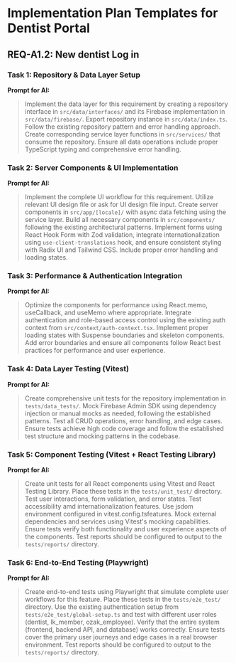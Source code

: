 # Implementation Plan Templates for Dentist Portal

## REQ-A1.2: New dentist Log in

### Task 1: Repository & Data Layer Setup
**Prompt for AI:**
> Implement the data layer for this requirement by creating a repository interface in `src/data/interfaces/` and its Firebase implementation in `src/data/firebase/`. Export repository instance in `src/data/index.ts`. Follow the existing repository pattern and error handling approach. Create corresponding service layer functions in `src/services/` that consume the repository. Ensure all data operations include proper TypeScript typing and comprehensive error handling.

### Task 2: Server Components & UI Implementation
**Prompt for AI:**
> Implement the complete UI workflow for this requirement. Utilize relevant UI design file or ask for UI design file input. Create server components in `src/app/[locale]/` with async data fetching using the service layer. Build all necessary components in `src/components/` following the existing architectural patterns. Implement forms using React Hook Form with Zod validation, integrate internationalization using `use-client-translations` hook, and ensure consistent styling with Radix UI and Tailwind CSS. Include proper error handling and loading states.

### Task 3: Performance & Authentication Integration
**Prompt for AI:**
> Optimize the components for performance using React.memo, useCallback, and useMemo where appropriate. Integrate authentication and role-based access control using the existing auth context from `src/context/auth-context.tsx`. Implement proper loading states with Suspense boundaries and skeleton components. Add error boundaries and ensure all components follow React best practices for performance and user experience.

### Task 4: Data Layer Testing (Vitest)
**Prompt for AI:**
> Create comprehensive unit tests for the repository implementation in `tests/data_tests/`. Mock Firebase Admin SDK using dependency injection or manual mocks as needed, following the established patterns. Test all CRUD operations, error handling, and edge cases. Ensure tests achieve high code coverage and follow the established test structure and mocking patterns in the codebase.

### Task 5: Component Testing (Vitest + React Testing Library)
**Prompt for AI:**
> Create unit tests for all React components using Vitest and React Testing Library. Place these tests in the `tests/unit_test/` directory. Test user interactions, form validation, and error states. Test accessibility amd internationalization features. Use jsdom environment configured in vitest.config.tsfeatures. Mock external dependencies and services using Vitest's mocking capabilities. Ensure tests verify both functionality and user experience aspects of the components. Test reports should be configured to output to the `tests/reports/` directory.

### Task 6: End-to-End Testing (Playwright)
**Prompt for AI:**
> Create end-to-end tests using Playwright that simulate complete user workflows for this feature. Place these tests in the `tests/e2e_test/` directory. Use the existing authentication setup from `tests/e2e_test/global-setup.ts` and test with different user roles (dentist, lk_member, ozak_employee). Verify that the entire system (frontend, backend API, and database) works correctly. Ensure tests cover the primary user journeys and edge cases in a real browser environment. Test reports should be configured to output to the `tests/reports/` directory.
